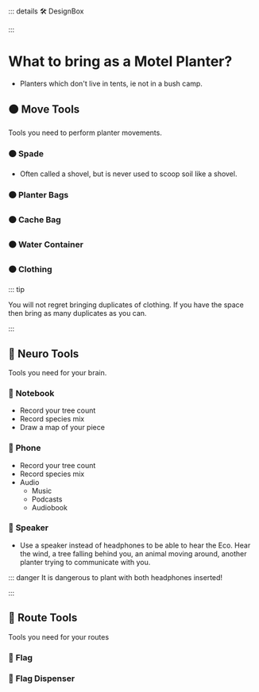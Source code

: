 ::: details 🛠 DesignBox



:::

# What to bring as a Motel Planter?

- Planters which don't live in tents, ie not in a bush camp.

## 🟠 <move>Move Tools</move>

Tools you need to perform planter movements.

### 🟠 <move>Spade</move>

- Often called a shovel, but is never used to scoop soil like a shovel.

### 🟠 <move>Planter Bags</move>



### 🟠 <move>Cache Bag</move>

### 🟠 <move>Water Container</move>

### 🟠 <move>Clothing</move>

::: tip 

You will not regret bringing duplicates of clothing. If you have the space then bring as many duplicates as you can.

::: 

## 💜 <neuro>Neuro Tools</neuro>

Tools you need for your brain.

### 💜 <neuro>Notebook</neuro>

- Record your tree count
- Record species mix
- Draw a map of your piece

### 💜 <neuro>Phone</neuro>

- Record your tree count
- Record species mix
- Audio
    - Music
    - Podcasts
    - Audiobook

### 💜 <neuro>Speaker</neuro>

- Use a speaker instead of headphones to be able to hear the Eco. Hear the wind, a tree falling behind you, an animal moving around, another planter trying to communicate with you.

::: danger It is dangerous to plant with both headphones inserted!

:::


## 🔺 <route>Route Tools</route>

Tools you need for your routes

### 🔺 <route>Flag</route>

### 🔺 <route>Flag Dispenser</route>


